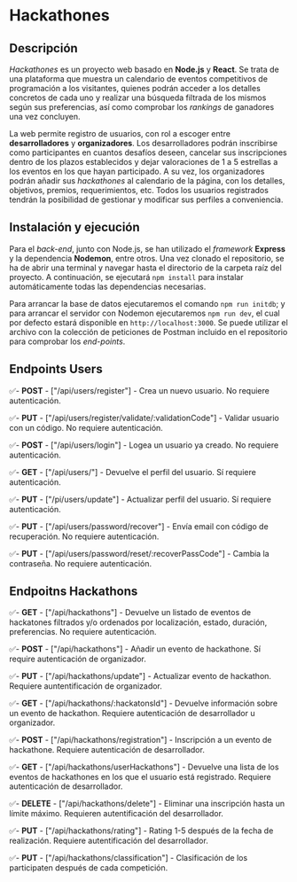 # Hackathones

## Descripción

_Hackathones_ es un proyecto web basado en **Node.js** y **React**. Se trata de una plataforma que muestra un calendario de eventos competitivos de programación a los visitantes, quienes podrán acceder a los detalles concretos de cada uno y realizar una búsqueda filtrada de los mismos según sus preferencias, así como comprobar los _rankings_ de ganadores una vez concluyen.

La web permite registro de usuarios, con rol a escoger entre **desarrolladores** y **organizadores**. Los desarrolladores podrán inscribirse como participantes en cuantos desafíos deseen, cancelar sus inscripciones dentro de los plazos establecidos y dejar valoraciones de 1 a 5 estrellas a los eventos en los que hayan participado. A su vez, los organizadores podrán añadir sus _hackathones_ al calendario de la página, con los detalles, objetivos, premios, requerimientos, etc. Todos los usuarios registrados tendrán la posibilidad de gestionar y modificar sus perfiles a conveniencia.

## Instalación y ejecución

Para el _back-end_, junto con Node.js, se han utilizado el _framework_ **Express** y la dependencia **Nodemon**, entre otros. Una vez clonado el repositorio, se ha de abrir una terminal y navegar hasta el directorio de la carpeta raíz del proyecto. A continuación, se ejecutará `npm install` para instalar automáticamente todas las dependencias necesarias.

Para arrancar la base de datos ejecutaremos el comando `npm run initdb`; y para arrancar el servidor con Nodemon ejecutaremos `npm run dev`, el cual por defecto estará disponible en `http://localhost:3000`. Se puede utilizar el archivo con la colección de peticiones de Postman incluido en el repositorio para comprobar los _end-points_.

## Endpoints Users

✅- **POST** - ["/api/users/register"] - Crea un nuevo usuario. No requiere autenticación.

✅- **PUT** - ["/api/users/register/validate/:validationCode"] - Validar usuario con un código. No requiere autenticación.

✅- **POST** - ["/api/users/login"] - Logea un usuario ya creado. No requiere autenticación.

✅- **GET** - ["/api/users/"] - Devuelve el perfil del usuario. Sí requiere autenticación.

✅- **PUT** - ["/pi/users/update"] - Actualizar perfil del usuario. Sí requiere autenticación.

✅- **PUT** - ["/api/users/password/recover"] - Envía email con código de recuperación. No requiere autenticación.

✅- **PUT** - ["/api/users/password/reset/:recoverPassCode"] - Cambia la contraseña. No requiere autenticación.

## Endpoitns Hackathons

✅- **GET** - ["/api/hackathons"] - Devuelve un listado de eventos de hackatones filtrados y/o ordenados por localización, estado, duración, preferencias. No requiere autenticación.

✅- **POST** - ["/api/hackathons"] - Añadir un evento de hackathone. Sí require autenticación de organizador.

✅- **PUT** - ["/api/hackathons/update"] - Actualizar evento de hackathon. Requiere auntentificación de organizador.

✅- **GET** - ["/api/hackathons/:hackatonsId"] - Devuelve información sobre un evento de hackathon. Requiere autenticación de desarrollador u organizador.

✅- **POST** - ["/api/hackathons/registration"] - Inscripción a un evento de hackathone. Requiere autenticación de desarrollador.

✅- **GET** - ["/api/hackathons/userHackathons"] - Devuelve una lista de los eventos de hackathones en los que el usuario está registrado. Requiere autenticación de desarrollador.

✅- **DELETE** - ["/api/hackathons/delete"] - Eliminar una inscripción hasta un límite máximo. Requieren autentificación del desarrollador.

✅- **PUT** - ["/api/hackathons/rating"] - Rating 1-5 después de la fecha de realización. Requiere autentificación del desarrollador.

✅- **PUT** - ["/api/hackathons/classification"] - Clasificación de los participaten después de cada competición.
